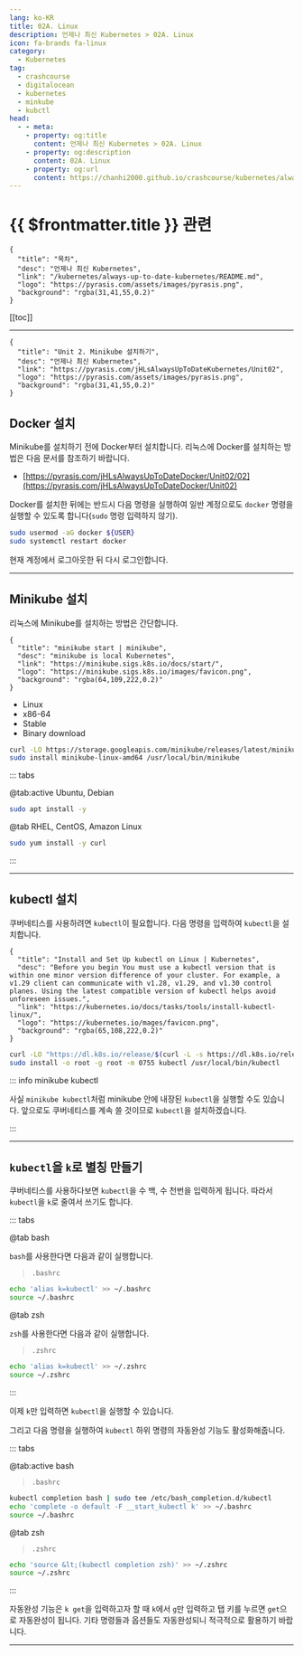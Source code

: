 ```yaml
---
lang: ko-KR
title: 02A. Linux
description: 언제나 최신 Kubernetes > 02A. Linux
icon: fa-brands fa-linux
category:
  - Kubernetes
tag:
  - crashcourse
  - digitalocean
  - kubernetes
  - minkube
  - kubctl
head:
  - - meta:
    - property: og:title
      content: 언제나 최신 Kubernetes > 02A. Linux
    - property: og:description
      content: 02A. Linux
    - property: og:url
      content: https://chanhi2000.github.io/crashcourse/kubernetes/always-up-to-date-kubernetes/02A.html
---
```


# {{ $frontmatter.title }} 관련

```component VPCard
{
  "title": "목차",
  "desc": "언제나 최신 Kubernetes",
  "link": "/kubernetes/always-up-to-date-kubernetes/README.md",
  "logo": "https://pyrasis.com/assets/images/pyrasis.png",
  "background": "rgba(31,41,55,0.2)"
}
```

[[toc]]

---

```component VPCard
{
  "title": "Unit 2. Minikube 설치하기",
  "desc": "언제나 최신 Kubernetes",
  "link": "https://pyrasis.com/jHLsAlwaysUpToDateKubernetes/Unit02",
  "logo": "https://pyrasis.com/assets/images/pyrasis.png",
  "background": "rgba(31,41,55,0.2)"
}
```

## <FontIcon icon="fa-brands fa-docker"/>Docker 설치

Minikube를 설치하기 전에 <FontIcon icon="fa-brands fa-docker"/>Docker부터 설치합니다. 리눅스에 <FontIcon icon="fa-brands fa-docker"/>Docker를 설치하는 방법은 다음 문서를 참조하기 바랍니다.

- [https://pyrasis.com/jHLsAlwaysUpToDateDocker/Unit02/02](https://pyrasis.com/jHLsAlwaysUpToDateDocker/Unit02)

<FontIcon icon="fa-brands fa-docker"/>Docker를 설치한 뒤에는 반드시 다음 명령을 실행하여 일반 계정으로도 `docker` 명령을 실행할 수 있도록 합니다(`sudo` 명령 입력하지 않기).

```sh
sudo usermod -aG docker ${USER}
sudo systemctl restart docker
```

현재 계정에서 로그아웃한 뒤 다시 로그인합니다.

---

## Minikube 설치

리눅스에 Minikube를 설치하는 방법은 간단합니다.

```component VPCard
{
  "title": "minikube start | minikube",
  "desc": "minikube is local Kubernetes",
  "link": "https://minikube.sigs.k8s.io/docs/start/",
  "logo": "https://minikube.sigs.k8s.io/images/favicon.png",
  "background": "rgba(64,109,222,0.2)"
}
```

- Linux
- x86-64
- Stable
- Binary download

```sh
curl -LO https://storage.googleapis.com/minikube/releases/latest/minikube-linux-amd64
sudo install minikube-linux-amd64 /usr/local/bin/minikube
```

::: tabs

@tab:active <FontIcon icon="fa-brands fa-debian"/> Ubuntu, Debian

```sh
sudo apt install -y 
```

@tab <FontIcon icon="fa-brands fa-redhat"/>RHEL, CentOS, Amazon Linux

```sh
sudo yum install -y curl
```

:::

---

## kubectl 설치

쿠버네티스를 사용하려면 `kubectl`이 필요합니다. 다음 명령을 입력하여 `kubectl`을 설치합니다.

```component VPCard
{
  "title": "Install and Set Up kubectl on Linux | Kubernetes",
  "desc": "Before you begin You must use a kubectl version that is within one minor version difference of your cluster. For example, a v1.29 client can communicate with v1.28, v1.29, and v1.30 control planes. Using the latest compatible version of kubectl helps avoid unforeseen issues.",
  "link": "https://kubernetes.io/docs/tasks/tools/install-kubectl-linux/",
  "logo": "https://kubernetes.io/mages/favicon.png",
  "background": "rgba(65,108,222,0.2)"
}
```

```sh
curl -LO "https://dl.k8s.io/release/$(curl -L -s https://dl.k8s.io/release/stable.txt)/bin/linux/amd64/kubectl"
sudo install -o root -g root -m 0755 kubectl /usr/local/bin/kubectl
```

::: info minikube kubectl

사실 `minikube kubectl`처럼 minikube 안에 내장된 `kubectl`을 실행할 수도 있습니다. 앞으로도 쿠버네티스를 계속 쓸 것이므로 `kubectl`을 설치하겠습니다.

:::

---

## `kubectl`을 `k`로 별칭 만들기

쿠버네티스를 사용하다보면 `kubectl`을 수 백, 수 천번을 입력하게 됩니다. 따라서 `kubectl`을 `k`로 줄여서 쓰기도 합니다.

::: tabs

@tab bash

`bash`를 사용한다면 다음과 같이 실행합니다.

> <FontIcon icon="iconfont icon-file"/>`.bashrc`

```sh
echo 'alias k=kubectl' >> ~/.bashrc
source ~/.bashrc
```

@tab zsh

`zsh`를 사용한다면 다음과 같이 실행합니다.

> <FontIcon icon="iconfont icon-file"/>`.zshrc` 

```sh
echo 'alias k=kubectl' >> ~/.zshrc
source ~/.zshrc
```

:::

이제 `k`만 입력하면 `kubectl`을 실행할 수 있습니다.

그리고 다음 명령을 실행하여 `kubectl` 하위 명령의 자동완성 기능도 활성화해줍니다.

::: tabs

@tab:active bash

> <FontIcon icon="iconfont icon-file"/>`.bashrc`

```sh
kubectl completion bash | sudo tee /etc/bash_completion.d/kubectl
echo 'complete -o default -F __start_kubectl k' >> ~/.bashrc
source ~/.bashrc
```

@tab zsh

> <FontIcon icon="iconfont icon-file"/>`.zshrc`

```sh
echo 'source &lt;(kubectl completion zsh)' >> ~/.zshrc
source ~/.zshrc
```

:::

자동완성 기능은 `k get`을 입력하고자 할 때 `k`에서 `g`만 입력하고 탭 키를 누르면 `get`으로 자동완성이 됩니다. 기타 명령들과 옵션들도 자동완성되니 적극적으로 활용하기 바랍니다.

---

<TagLinks />
